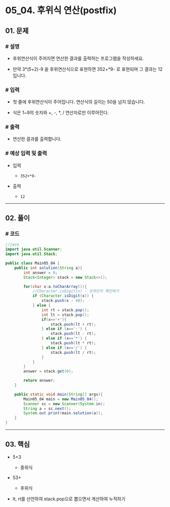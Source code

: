# 05_04. 후위식 연산(postfix)

## 01. 문제

### # 설명

- 후위연산식이 주어지면 연산한 결과를 출력하는 프로그램을 작성하세요.

- 만약 3*(5+2)-9 을 후위연산식으로 표현하면 352+*9- 로 표현되며 그 결과는 12입니다.

### # 입력

- 첫 줄에 후위연산식이 주어집니다. 연산식의 길이는 50을 넘지 않습니다.

- 식은 1~9의 숫자와 +, -, *, / 연산자로만 이루어진다.

### # 출력

- 연산한 결과를 출력합니다.

### # 예상 입력 및 출력

- 입력
  - `352+*9-`

- 출력
  - `12`

---

## 02. 풀이

### # 코드

```java
//java
import java.util.Scanner;
import java.util.Stack;

public class Main05_04 {
    public int solution(String a){
        int answer = 0;
        Stack<Integer> stack = new Stack<>();

        for(char x:a.toCharArray()){
            //Character.isDigit(x) - 숫자인지 확인하기
            if (Character.isDigit(x)) {
                stack.push(x - 48);
            } else {
                int rt = stack.pop();
                int lt = stack.pop();
                if(x=='+'){
                    stack.push(lt + rt);
                } else if (x=='-') {
                    stack.push(lt - rt);
                } else if (x=='*') {
                    stack.push(lt * rt);
                } else if (x=='/') {
                    stack.push(lt / rt);
                }
            }
        }
        answer = stack.get(0);

        return answer;
    }

    public static void main(String[] args){
        Main05_04 main = new Main05_04();
        Scanner sc = new Scanner(System.in);
        String a = sc.next();
        System.out.print(main.solution(a));
    }
}
```

---

## 03. 핵심

- 5+3
  - 중위식
- 53+
  - 후위식

- lt, rt를 선언하여 stack.pop으로 뽑으면서 계산하여 누적하기
